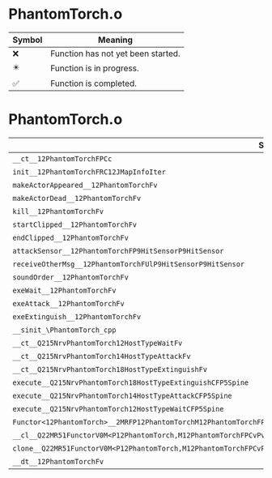 # PhantomTorch.o
| Symbol | Meaning 
| ------------- | ------------- 
| :x: | Function has not yet been started. 
| :eight_pointed_black_star: | Function is in progress. 
| :white_check_mark: | Function is completed. 


# PhantomTorch.o
| Symbol | Decompiled? |
| ------------- | ------------- |
| `__ct__12PhantomTorchFPCc` | :x: |
| `init__12PhantomTorchFRC12JMapInfoIter` | :x: |
| `makeActorAppeared__12PhantomTorchFv` | :x: |
| `makeActorDead__12PhantomTorchFv` | :x: |
| `kill__12PhantomTorchFv` | :x: |
| `startClipped__12PhantomTorchFv` | :x: |
| `endClipped__12PhantomTorchFv` | :x: |
| `attackSensor__12PhantomTorchFP9HitSensorP9HitSensor` | :x: |
| `receiveOtherMsg__12PhantomTorchFUlP9HitSensorP9HitSensor` | :x: |
| `soundOrder__12PhantomTorchFv` | :x: |
| `exeWait__12PhantomTorchFv` | :x: |
| `exeAttack__12PhantomTorchFv` | :x: |
| `exeExtinguish__12PhantomTorchFv` | :x: |
| `__sinit_\PhantomTorch_cpp` | :x: |
| `__ct__Q215NrvPhantomTorch12HostTypeWaitFv` | :x: |
| `__ct__Q215NrvPhantomTorch14HostTypeAttackFv` | :x: |
| `__ct__Q215NrvPhantomTorch18HostTypeExtinguishFv` | :x: |
| `execute__Q215NrvPhantomTorch18HostTypeExtinguishCFP5Spine` | :x: |
| `execute__Q215NrvPhantomTorch14HostTypeAttackCFP5Spine` | :x: |
| `execute__Q215NrvPhantomTorch12HostTypeWaitCFP5Spine` | :x: |
| `Functor<12PhantomTorch>__2MRFP12PhantomTorchM12PhantomTorchFPCvPv_v_Q22MR51FunctorV0M<P12PhantomTorch,M12PhantomTorchFPCvPv_v>` | :x: |
| `__cl__Q22MR51FunctorV0M<P12PhantomTorch,M12PhantomTorchFPCvPv_v>CFv` | :x: |
| `clone__Q22MR51FunctorV0M<P12PhantomTorch,M12PhantomTorchFPCvPv_v>CFP7JKRHeap` | :x: |
| `__dt__12PhantomTorchFv` | :x: |
